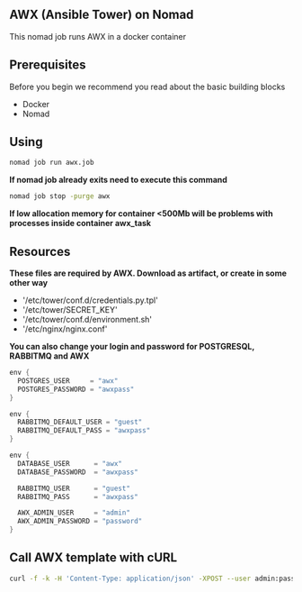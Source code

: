 ## AWX (Ansible Tower) on Nomad
This nomad job runs AWX in a docker container 

## Prerequisites
Before you begin we recommend you read about the basic building blocks 
- Docker 
- Nomad

## Using
```bash
nomad job run awx.job
```

**If nomad job already exits need to execute this command**
```bash
nomad job stop -purge awx
```

**If low allocation memory for container <500Mb will be problems with processes inside container awx_task**


## Resources
**These files are required by AWX. Download as artifact, or create in some other way**

- '/etc/tower/conf.d/credentials.py.tpl'
- '/etc/tower/SECRET_KEY'
- '/etc/tower/conf.d/environment.sh'
- '/etc/nginx/nginx.conf'


**You can also change your login and password for POSTGRESQL, RABBITMQ and AWX**
```go
env {
  POSTGRES_USER     = "awx"
  POSTGRES_PASSWORD = "awxpass"
}

env {
  RABBITMQ_DEFAULT_USER = "guest"
  RABBITMQ_DEFAULT_PASS = "awxpass"
}

env {
  DATABASE_USER      = "awx"
  DATABASE_PASSWORD  = "awxpass"

  RABBITMQ_USER      = "guest"
  RABBITMQ_PASS      = "awxpass"

  AWX_ADMIN_USER     = "admin"
  AWX_ADMIN_PASSWORD = "password"
}
```

## Call AWX template with cURL
```bash
curl -f -k -H 'Content-Type: application/json' -XPOST --user admin:password http://192.168.56.62/api/v2/job_templates/awx_template_name/launch/
```

